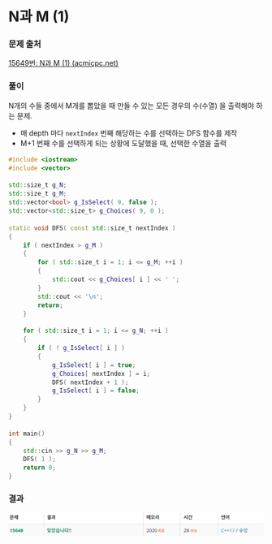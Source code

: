 # N과 M (1)  



### 문제 출처

 [15649번: N과 M (1) (acmicpc.net)](https://www.acmicpc.net/problem/15649)



### 풀이

N개의 수들 중에서 M개를 뽑았을 때 만들 수 있는 모든 경우의 수(수열) 을 출력해야 하는 문제.

- 매 depth 마다 `nextIndex` 번째 해당하는 수를 선택하는 DFS 함수를 제작
- M+1 번째 수를 선택하게 되는 상황에 도달했을 때, 선택한 수열을 출력

```cpp
#include <iostream>
#include <vector>

std::size_t g_N;
std::size_t g_M;
std::vector<bool> g_IsSelect( 9, false );
std::vector<std::size_t> g_Choices( 9, 0 );

static void DFS( const std::size_t nextIndex ) 
{
	if ( nextIndex > g_M )
	{
		for ( std::size_t i = 1; i <= g_M; ++i )
		{
			std::cout << g_Choices[ i ] << ' ';
		}
		std::cout << '\n';
		return;
	}

	for ( std::size_t i = 1; i <= g_N; ++i )
	{
		if ( ! g_IsSelect[ i ] )
		{
			g_IsSelect[ i ] = true;
			g_Choices[ nextIndex ] = i;
			DFS( nextIndex + 1 );
			g_IsSelect[ i ] = false;
		}
	}
}

int main()
{
	std::cin >> g_N >> g_M;
	DFS( 1 );
	return 0;
}
```

### 결과

![](image-20231228224800937.png)
